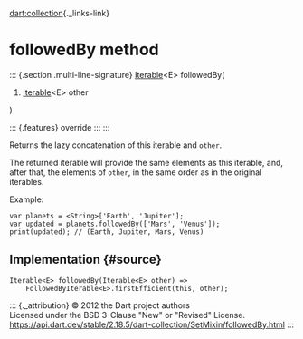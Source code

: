 [dart:collection](../../dart-collection/dart-collection-library){._links-link}

followedBy method
=================

::: {.section .multi-line-signature}
[Iterable](../../dart-core/iterable-class)\<E\> followedBy(

1.  [Iterable](../../dart-core/iterable-class)\<E\> other

)

::: {.features}
override
:::
:::

Returns the lazy concatenation of this iterable and `other`.

The returned iterable will provide the same elements as this iterable,
and, after that, the elements of `other`, in the same order as in the
original iterables.

Example:

``` {.language-dart data-language="dart"}
var planets = <String>['Earth', 'Jupiter'];
var updated = planets.followedBy(['Mars', 'Venus']);
print(updated); // (Earth, Jupiter, Mars, Venus)
```

Implementation {#source}
--------------

``` {.language-dart data-language="dart"}
Iterable<E> followedBy(Iterable<E> other) =>
    FollowedByIterable<E>.firstEfficient(this, other);
```

::: {._attribution}
© 2012 the Dart project authors\
Licensed under the BSD 3-Clause \"New\" or \"Revised\" License.\
<https://api.dart.dev/stable/2.18.5/dart-collection/SetMixin/followedBy.html>
:::

